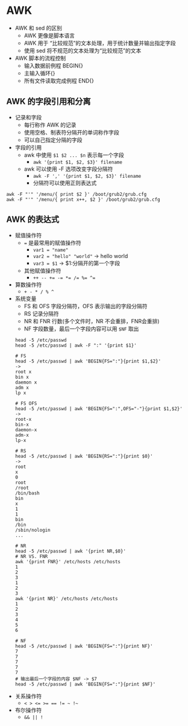 # AWK
* AWK 和 sed 的区别
  * AWK 更像是脚本语言
  * AWK 用于 “比较规范”的文本处理，用于统计数量并输出指定字段
  * 使用 sed 将不规范的文本处理为“比较规范”的文本
* AWK 脚本的流程控制
  * 输入数据前例程 BEGIN{}
  * 主输入循环{}
  * 所有文件读取完成例程 END{}

## AWK 的字段引用和分离
* 记录和字段
  * 每行称作 AWK 的记录
  * 使用空格、制表符分隔开的单词称作字段
  * 可以自己指定分隔的字段
* 字段的引用
  * awk 中使用 ``` $1 $2 ... $n ``` 表示每一个字段
    * ``` awk '{print $1, $2, $3}' filename ```
  * awk 可以使用 -F 选项改变字段分隔符
    * ``` awk -F ',' '{print $1, $2, $3}' filename ```
    * 分隔符可以使用正则表达式
```
awk -F "'" '/menu/{ print $2 }' /boot/grub2/grub.cfg
awk -F "'" '/menu/{ print x++, $2 }' /boot/grub2/grub.cfg
```

## AWK 的表达式
* 赋值操作符
  * ``` = ``` 是最常用的赋值操作符
    * ``` var1 = "name" ```
    * ``` var2 = "hello" "world" ``` -> hello world
    * ``` var3 = $1 ``` -> $1:分隔开的第一个字段
  * 其他赋值操作符
    * ``` ++ -- += -= *= /= %= ^= ```
* 算数操作符
  * ``` + - * / % ^ ```
* 系统变量
  * FS 和 OFS 字段分隔符，OFS 表示输出的字段分隔符
  * RS 记录分隔符
  * NR 和 FNR 行数(多个文件时，NR 不会重排，FNR会重排)
  * NF 字段数量，最后一个字段内容可以用 ``` $NF ``` 取出
  ```
  head -5 /etc/passwd
  head -5 /etc/passwd | awk -F ":" '{print $1}'

  # FS
  head -5 /etc/passwd | awk 'BEGIN{FS=":"}{print $1,$2}'
  -> 
  root x
  bin x
  daemon x
  adm x
  lp x

  # FS OFS
  head -5 /etc/passwd | awk 'BEGIN{FS=":",OFS="-"}{print $1,$2}'
  ->
  root-x
  bin-x
  daemon-x
  adm-x
  lp-x

  # RS
  head -5 /etc/passwd | awk 'BEGIN{RS=":"}{print $0}'
  ->
  root
  x
  0
  root
  /root
  /bin/bash
  bin
  x
  1
  1
  bin
  /bin
  /sbin/nologin
  ...

  # NR
  head -5 /etc/passwd | awk '{print NR,$0}'
  # NR VS. FNR
  awk '{print FNR}' /etc/hosts /etc/hosts
  1
  2
  3
  1
  2
  3
  awk '{print NR}' /etc/hosts /etc/hosts
  1
  2
  3
  4
  5
  6

  # NF
  head -5 /etc/passwd | awk 'BEGIN{FS=":"}{print NF}'
  7
  7
  7
  7
  7
  # 输出最后一个字段的内容 $NF -> $7
  head -5 /etc/passwd | awk 'BEGIN{FS=":"}{print $NF}'
  ```
* 关系操作符
    * ``` < > <= >= == != ~ !~ ```
* 布尔操作符
  * ``` && || ! ```